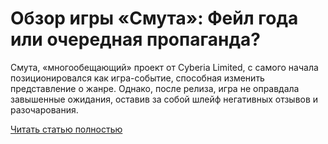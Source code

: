 # Обзор игры «Смута»: Фейл года или очередная пропаганда?



Смута, «многообещающий» проект от Cyberia Limited, с самого начала позиционировался как игра-событие, способная изменить представление о жанре. Однако, после релиза, игра не оправдала завышенные ожидания, оставив за собой шлейф негативных отзывов и разочарования.

[Читать статью полностью](https://xyberbara.com/gaming/obzor-igry-smuta/)
